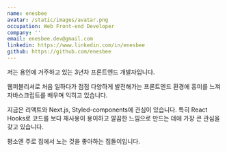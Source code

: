 ```yaml
---
name: enesbee
avatar: /static/images/avatar.png
occupation: Web Front-end Developer
company: ''
email: enesbee.dev@gmail.com
linkedin: https://www.linkedin.com/in/enesbee
github: https://github.com/enesbee
---
```


저는 용인에 거주하고 있는 3년차 프론트엔드 개발자입니다.

웹퍼블리셔로 처음 일하다가 점점 다양하게 발전해가는 프론트엔드 환경에 흥미를 느껴 자바스크립트를 배우며 익히고 있습니다.

지금은 리액트와 Next.js, Styled-components에 관심이 있습니다.
특히 React Hooks로 코드를 보다 재사용이 용이하고 깔끔한 느낌으로 만드는 데에 가장 큰 관심을 갖고 있습니다.

평소엔 주로 집에서 노는 것을 좋아하는 집돌이입니다.

